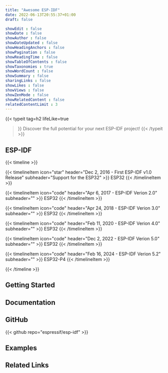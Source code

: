 ```yaml
---
title: "Awesome ESP-IDF"
date: 2022-06-13T20:55:37+01:00
draft: false

showEdit : false
showDate : false
showAuthor : false
showDateUpdated : false
showHeadingAnchors : false
showPagination : false
showReadingTime : false
showTableOfContents : false
showTaxonomies : true 
showWordCount : false
showSummary : false
sharingLinks : false
showLikes : false
showViews : false
showZenMode : false
showRelatedContent : false
relatedContentLimit : 3
---
```


{{< typeit 
  tag=h2
  lifeLike=true
>}}
Discover the full potential for your next ESP-IDF project!
{{< /typeit >}}

## ESP-IDF

{{< timeline >}}

{{< timelineItem icon="star" header="Dec 2, 2016 - First ESP-IDF v1.0 Release" subheader="Support for the ESP32" >}}
ESP32
{{< /timelineItem >}}


{{< timelineItem icon="code" header="Apr 6, 2017 - ESP-IDF Verion 2.0" subheader="" >}}
ESP32
{{< /timelineItem >}}

{{< timelineItem icon="code" header="Apr 24, 2018 - ESP-IDF Verion 3.0" subheader="" >}}
ESP32
{{< /timelineItem >}}

{{< timelineItem icon="code" header="Feb 11, 2020 - ESP-IDF Verion 4.0" subheader="" >}}
ESP32
{{< /timelineItem >}}

{{< timelineItem icon="code" header="Dec 2, 2022 - ESP-IDF Verion 5.0" subheader="" >}}
ESP32
{{< /timelineItem >}}

{{< timelineItem icon="code" header="Feb 16, 2024 - ESP-IDF Verion 5.2" subheader="" >}}
ESP32-P4
{{< /timelineItem >}}

{{< /timeline >}}


## Getting Started

## Documentation

## GitHub

{{< github repo="espressif/esp-idf" >}}

## Examples

## Related Links
